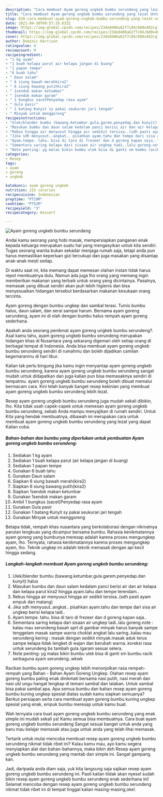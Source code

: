 ```yaml
---
description: "Cara membuat Ayam goreng ungkeb bumbu serundeng yang lezat Untuk Jualan"
title: "Cara membuat Ayam goreng ungkeb bumbu serundeng yang lezat Untuk Jualan"
slug: 628-cara-membuat-ayam-goreng-ungkeb-bumbu-serundeng-yang-lezat-untuk-jualan
date: 2021-04-30T09:57:29.633Z
image: https://img-global.cpcdn.com/recipes/23de8406a62f7c04/680x482cq70/ayam-goreng-ungkeb-bumbu-serundeng-foto-resep-utama.jpg
thumbnail: https://img-global.cpcdn.com/recipes/23de8406a62f7c04/680x482cq70/ayam-goreng-ungkeb-bumbu-serundeng-foto-resep-utama.jpg
cover: https://img-global.cpcdn.com/recipes/23de8406a62f7c04/680x482cq70/ayam-goreng-ungkeb-bumbu-serundeng-foto-resep-utama.jpg
author: Dominic Harrison
ratingvalue: 4
reviewcount: 9
recipeingredient:
- "1 kg ayam"
- "1 buah kelapa parut air kelapa jangan di buang"
- "1 papan tempe"
- "6 buah tahu"
- " Daun salam"
- " 6 siung bawah merahkira2"
- " 6 siung bawang putihkira2"
- " 1sendok makan ketumbar"
- " 1sendok makan garam"
- " 1 bungkus sacetPenyedap rasa ayam"
- " Gula pasir"
- " 1 batang Kunyit sy pakai seukuran jari tengah"
- " Minyak untuk menggoreng"
recipeinstructions:
- "Ulek/blender bumbu (bawang.ketumbar.gula.garem.penyedap.dan kunyit) halus"
- "Masukan bumbu dan daun salam kedalam panci berisi air dan air kelapa dan kelapa parut kira2 hingga ayam.tahu dan tempe terendam.."
- "Rebus hingga air menyusut hingga air sedikit tersisa..(sdh pasti ayam empuk dan matang)"
- "Jika sdh menyusut..angkat.. pisahkan ayam.tahu dan tempe dari sisa air ungkep berisi kelapa tadi.."
- "Ayam.tempe. tahu. bisa di taro di frezeer dan d goreng kapan saja.."
- "Sementara saring kelapa dari sisaan air ungkep tadi..lalu goreng.note : kalau mau serundeng basah sprt di gambar minyak harus banyak sampe tenggelam masak sampe warna choklat angkat lalu saring..kalau mau serundeng kering : masak dengan sedikit minyak.masak aduk terus sampe kelapa tidak lengket di wajan dan berubah warna..koreksi rasa untuk serundeng bs tambah gula /garam sesuai selera."
- "Note penting: yg malas bikin bumbu ulek bisa di ganti sm bumbu racik serbaguna ayam serundeng..wkwk"
categories:
- Resep
tags:
- ayam
- goreng
- ungkeb

katakunci: ayam goreng ungkeb 
nutrition: 215 calories
recipecuisine: Indonesian
preptime: "PT29M"
cooktime: "PT52M"
recipeyield: "3"
recipecategory: Dessert

---
```



![Ayam goreng ungkeb bumbu serundeng](https://img-global.cpcdn.com/recipes/23de8406a62f7c04/680x482cq70/ayam-goreng-ungkeb-bumbu-serundeng-foto-resep-utama.jpg)

Andai kamu seorang yang hobi masak, mempersiapkan panganan enak kepada keluarga merupakan suatu hal yang mengasyikan untuk kita sendiri. Tugas seorang  wanita bukan sekadar menjaga rumah saja, tetapi anda pun harus memastikan keperluan gizi tercukupi dan juga masakan yang disantap anak-anak mesti sedap.

Di waktu  saat ini, kita memang dapat memesan olahan instan tidak harus repot membuatnya dulu. Namun ada juga lho orang yang memang ingin memberikan makanan yang terbaik untuk orang yang dicintainya. Pasalnya, memasak yang dibuat sendiri akan jauh lebih higienis dan bisa menyesuaikan hidangan tersebut berdasarkan makanan kesukaan orang tercinta. 

Ayam goreng dengan bumbu ungkep dan sambal terasi. Tumis bumbu halus, daun salam, dan serai sampai harum. Bernama ayam goreng serundeng, ayam ini di olah dengan bumbu halus rempah ayam goreng sederhana.

Apakah anda seorang penikmat ayam goreng ungkeb bumbu serundeng?. Asal kamu tahu, ayam goreng ungkeb bumbu serundeng merupakan hidangan khas di Nusantara yang sekarang digemari oleh setiap orang di berbagai tempat di Indonesia. Anda bisa membuat ayam goreng ungkeb bumbu serundeng sendiri di rumahmu dan boleh dijadikan camilan kegemaranmu di hari libur.

Kalian tak perlu bingung jika kamu ingin menyantap ayam goreng ungkeb bumbu serundeng, karena ayam goreng ungkeb bumbu serundeng sangat mudah untuk didapatkan dan juga kalian pun bisa memasaknya sendiri di tempatmu. ayam goreng ungkeb bumbu serundeng boleh dibuat memalui bermacam cara. Kini telah banyak banget resep kekinian yang membuat ayam goreng ungkeb bumbu serundeng lebih lezat.

Resep ayam goreng ungkeb bumbu serundeng juga mudah sekali dibikin, lho. Kita tidak usah capek-capek untuk memesan ayam goreng ungkeb bumbu serundeng, sebab Anda mampu menyajikan di rumah sendiri. Untuk Kita yang hendak membuatnya, dibawah ini merupakan cara untuk membuat ayam goreng ungkeb bumbu serundeng yang lezat yang dapat Kalian coba.

<!--inarticleads1-->

##### Bahan-bahan dan bumbu yang diperlukan untuk pembuatan Ayam goreng ungkeb bumbu serundeng:

1. Sediakan 1 kg ayam
1. Sediakan 1 buah kelapa parut (air kelapa jangan di buang)
1. Sediakan 1 papan tempe
1. Gunakan 6 buah tahu
1. Gunakan  Daun salam
1. Siapkan  6 siung bawah merah(kira2)
1. Siapkan  6 siung bawang putih(kira2)
1. Siapkan  1sendok makan ketumbar
1. Gunakan  1sendok makan garam
1. Ambil  1 bungkus (sacet)Penyedap rasa ayam
1. Gunakan  Gula pasir
1. Gunakan  1 batang Kunyit sy pakai seukuran jari tengah
1. Gunakan  Minyak untuk menggoreng


Betapa tidak, rempah khas nusantara yang berkolaborasi dengan nikmatnya parutan lengkuas yang dicampur bersama bumbu. Rahasia kenikmatannya ayam goreng yang bumbunya meresap adalah karena proses mengungkep ayam, lho. Ternyata, rahasia kenikmatannya karena proses mengungkep ayam, lho. Teknik ungkep ini adalah teknik memasak dengan api kecil hingga sedang. 

<!--inarticleads2-->

##### Langkah-langkah membuat Ayam goreng ungkeb bumbu serundeng:

1. Ulek/blender bumbu (bawang.ketumbar.gula.garem.penyedap.dan kunyit) halus
1. Masukan bumbu dan daun salam kedalam panci berisi air dan air kelapa dan kelapa parut kira2 hingga ayam.tahu dan tempe terendam..
1. Rebus hingga air menyusut hingga air sedikit tersisa..(sdh pasti ayam empuk dan matang)
1. Jika sdh menyusut..angkat.. pisahkan ayam.tahu dan tempe dari sisa air ungkep berisi kelapa tadi..
1. Ayam.tempe. tahu. bisa di taro di frezeer dan d goreng kapan saja..
1. Sementara saring kelapa dari sisaan air ungkep tadi..lalu goreng.note : kalau mau serundeng basah sprt di gambar minyak harus banyak sampe tenggelam masak sampe warna choklat angkat lalu saring..kalau mau serundeng kering : masak dengan sedikit minyak.masak aduk terus sampe kelapa tidak lengket di wajan dan berubah warna..koreksi rasa untuk serundeng bs tambah gula /garam sesuai selera.
1. Note penting: yg malas bikin bumbu ulek bisa di ganti sm bumbu racik serbaguna ayam serundeng..wkwk


Racikan bumbu ayam goreng ungkep lebih menonjolkan rasa rempah-rempah yang Bahan - Bahan Ayam Goreng Ungkep. Olahan resep ayam goreng bumbu paling enak dinikmati bersama nasi putih, nasi merah dan nasi ubi ungu hangat lengkap di temani sambal dan lalaban. Untuk sambal bisa pakai sambal apa. Apa semua bumbu dan bahan resep ayam goreng bumbu kuning ungkep spesial diatas sudah kamu siapkan semuanya? Berikut persiapan serta cara membuat ayam goreng bumbu kuning ungkep spesial yang enak, empuk bumbu meresap untuk kamu buat. 

Wah ternyata cara buat ayam goreng ungkeb bumbu serundeng yang enak simple ini mudah sekali ya! Kamu semua bisa membuatnya. Cara buat ayam goreng ungkeb bumbu serundeng Sangat sesuai banget untuk anda yang baru mau belajar memasak atau juga untuk anda yang telah lihai memasak.

Tertarik untuk mulai mencoba membuat resep ayam goreng ungkeb bumbu serundeng nikmat tidak ribet ini? Kalau kamu mau, ayo kamu segera menyiapkan alat dan bahan-bahannya, maka bikin deh Resep ayam goreng ungkeb bumbu serundeng yang mantab dan simple ini. Sangat gampang kan. 

Jadi, daripada anda diam saja, yuk kita langsung saja sajikan resep ayam goreng ungkeb bumbu serundeng ini. Pasti kalian tiidak akan nyesel sudah bikin resep ayam goreng ungkeb bumbu serundeng enak sederhana ini! Selamat mencoba dengan resep ayam goreng ungkeb bumbu serundeng nikmat tidak ribet ini di tempat tinggal kalian masing-masing,oke!.

